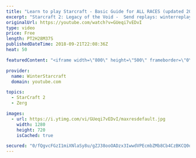 ```yaml
---
title: "Learn to play Starcraft - Basic Guide for ALL RACES (updated 2017) #2"
excerpt: "Starcraft 2: Legacy of the Void -  Send replays: winterreplays@gmail.com ( -- Watch live at https://www.twitch.tv/wintergaming"
originalUrl: https://youtube.com/watch?v=GUeqi7vEDvI
type: video
price: Free
length: PT2H28M37S
publishedDateTime: 2018-09-21T22:08:36Z
heat: 50

featuredContent: "<iframe width=\"800\" height=\"500\" frameborder=\"0\" src=\"https://www.youtube.com/embed/GUeqi7vEDvI\" allow=\"accelerometer; autoplay; encrypted-media; gyroscope; picture-in-picture\" allowfullscreen></iframe>"

provider:
  name: WinterStarcraft
  domain: youtube.com

topics:
  - StarCraft 2
  - Zerg

images:
  - url: https://i.ytimg.com/vi/GUeqi7vEDvI/maxresdefault.jpg
    width: 1280
    height: 720
    isCached: true

secured: "0/fQgvcFGzI1miXNlaSy8u/gZJ38ooOADzx3IwwdVPEcmbZMb8Cb4CzBKCQ0owFqGDDGDdzoqrgFfmIyL8K3QUjn5QD8X6pg7salIozJXUJP/Hp2wd6ocHwzOs0aGbSwWdBJiFULNFtLck0z+s3539J2iq4FRR922WhQQzDHlM+W2FA7tHq2Y1ULLVBfc7WufLd0zxR1SrsOzWwXk6dXF7VM88QJ8deoZ0YsDUDGsWjNI7ikqSuvs8S5dhqoqm7Ax7wohcWhI3vuVtq7kcE/Jb8VXV3HBMDkHvRyR9gC2WP3eha2+5/LIRBX83mqsXhb/M2cKK63VuwW8XsDVWn96f64WwajCEoxS07mxeUvnNwWLssOpA6XSnQ5jVm6b6+EaEZiqdBLucsPz8JoQeZaauOUHnBNlBKFXSzMKVtqiKE=;zeyLrQkH+ot9jhK2dQNZCA=="
---
```


